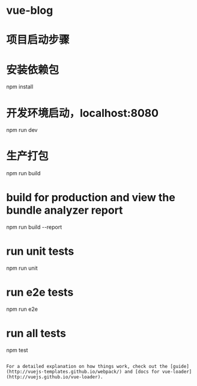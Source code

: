 # vue-blog
# 

# 项目启动步骤

# 安装依赖包
npm install

# 开发环境启动，localhost:8080
npm run dev

# 生产打包
npm run build

# build for production and view the bundle analyzer report
npm run build --report

# run unit tests
npm run unit

# run e2e tests
npm run e2e

# run all tests
npm test
```

For a detailed explanation on how things work, check out the [guide](http://vuejs-templates.github.io/webpack/) and [docs for vue-loader](http://vuejs.github.io/vue-loader).

